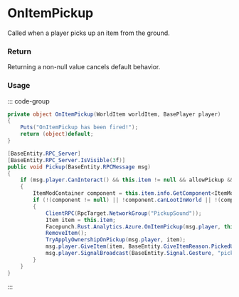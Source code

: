 # OnItemPickup
<Badge type="info" text="Item"/>[<Badge type="danger" text="Carbon Compatible"/>](https://github.com/CarbonCommunity/Carbon)[<Badge type="warning" text="Oxide Compatible"/>](https://github.com/OxideMod/Oxide.Rust)
Called when a player picks up an item from the ground.

### Return
Returning a non-null value cancels default behavior.

### Usage
::: code-group
```csharp [Example]
private object OnItemPickup(WorldItem worldItem, BasePlayer player)
{
	Puts("OnItemPickup has been fired!");
	return (object)default;
}
```
```csharp [Source — Assembly-CSharp @ WorldItem]
[BaseEntity.RPC_Server]
[BaseEntity.RPC_Server.IsVisible(3f)]
public void Pickup(BaseEntity.RPCMessage msg)
{
	if (msg.player.CanInteract() && this.item != null && allowPickup && CanOpenInSafeZone(msg.player))
	{
		ItemModContainer component = this.item.info.GetComponent<ItemModContainer>();
		if (!(component != null) || !component.canLootInWorld || !(component.pickupInWorldDelay > 0f) || !(UnityEngine.Mathf.Abs(pickupStartTime + component.pickupInWorldDelay - UnityEngine.Time.realtimeSinceStartup) > ConVar.AntiHack.rpc_timer_forgiveness))
		{
			ClientRPC(RpcTarget.NetworkGroup("PickupSound"));
			Item item = this.item;
			Facepunch.Rust.Analytics.Azure.OnItemPickup(msg.player, this);
			RemoveItem();
			TryApplyOwnershipOnPickup(msg.player, item);
			msg.player.GiveItem(item, BaseEntity.GiveItemReason.PickedUp);
			msg.player.SignalBroadcast(BaseEntity.Signal.Gesture, "pickup_item");
		}
	}
}

```
:::
